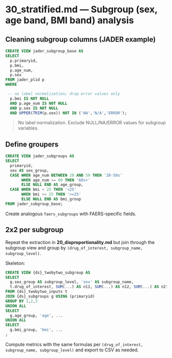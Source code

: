 # 30_stratified.md — Subgroup (sex, age band, BMI band) analysis

## Cleaning subgroup columns (JADER example)

```sql
CREATE VIEW jader_subgroup_base AS
SELECT
  p.primaryid,
  p.bmi,
  p.age_num,
  p.sex
FROM jader_plid p
WHERE

 -- no label normalization; drop error values only
  p.bmi IS NOT NULL
  AND p.age_num IS NOT NULL
  AND p.sex IS NOT NULL
  AND UPPER(TRIM(p.sex)) NOT IN ('NA','N/A','ERROR');
```

> No label normalization. Exclude NULL/NA/ERROR values for subgroup variables.

## Define groupers

```sql
CREATE VIEW jader_subgroups AS
SELECT
  primaryid,
  sex AS sex_group,
  CASE WHEN age_num BETWEEN 20 AND 59 THEN '20-50s'
       WHEN age_num >= 60 THEN '60s+'
       ELSE NULL END AS age_group,
  CASE WHEN bmi < 25 THEN '<25'
       WHEN bmi >= 25 THEN '>=25'
       ELSE NULL END AS bmi_group
FROM jader_subgroup_base;
```

Create analogous `faers_subgroups` with FAERS-specific fields.

## 2x2 per subgroup

Repeat the extraction in **20_disproportionality.md** but join through the subgroup view and group by `(drug_of_interest, subgroup_name, subgroup_level)`.

Skeleton:

```sql
CREATE VIEW {ds}_twobytwo_subgroup AS
SELECT
  g.sex_group AS subgroup_level, 'sex' AS subgroup_name,
  t.drug_of_interest, SUM(...) AS n11, SUM(...) AS n12, SUM(...) AS n21, SUM(...) AS n22
FROM {ds}_twobytwo_inputs t
JOIN {ds}_subgroups g USING (primaryid)
GROUP BY 1,2,3
UNION ALL
SELECT
  g.age_group, 'age', ...
UNION ALL
SELECT
  g.bmi_group, 'bmi', ...
;
```

Compute metrics with the same formulas per `(drug_of_interest, subgroup_name, subgroup_level)` and export to CSV as needed.
